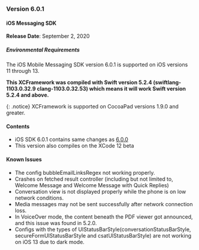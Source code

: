 ### Version 6.0.1
#### iOS Messaging SDK

**Release Date**: September 2, 2020

##### Environmental Requirements
The iOS Mobile Messaging SDK version 6.0.1 is supported on iOS versions 11 through 13. 

**This XCFramework was compiled with Swift version 5.2.4 (swiftlang-1103.0.32.9 clang-1103.0.32.53) which means it will work Swift version 5.2.4 and above.**

{: .notice} 
XCFramework is supported on CocoaPad versions 1.9.0 and greater.

#### Contents
- iOS SDK 6.0.1 contains same changes as [6.0.0](#version-600)
- This version also compiles on the XCode 12 beta

#### Known Issues 
* The config bubbleEmailLinksRegex not working properly.
* Crashes on fetched result controller (including but not limited to, Welcome Message and Welcome Message with Quick Replies)
* Conversation view is not displayed properly while the phone is on low network conditions.
* Media messages may not be sent successfully after network connection loss.
* In VoiceOver mode, the content beneath the PDF viewer got announced, and this issue was found in 5.2.0.
* Configs with the types of UIStatusBarStyle(conversationStatusBarStyle, secureFormUIStatusBarStyle and csatUIStatusBarStyle) are not working on iOS 13 due to dark mode.

